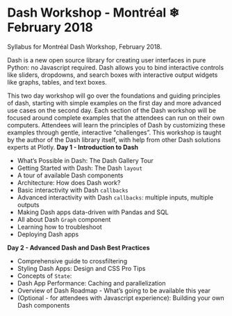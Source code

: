 # Dash Workshop - Montréal ❄ February 2018

Syllabus for Montréal Dash Workshop, February 2018.

Dash is a new open source library for creating user interfaces in pure Python: no Javascript required. Dash allows you to bind interactive controls like sliders, dropdowns, and search boxes with interactive output widgets like graphs, tables, and text boxes.

This two day workshop will go over the foundations and guiding principles of dash, starting with simple examples on the first day and more advanced use cases on the second day. Each section of the Dash workshop will be focused around complete examples that the attendees can run on their own computers. Attendees will learn the principles of Dash by customizing these examples through gentle, interactive “challenges”. 
This workshop is taught by the author of the Dash library itself, with help from other Dash solutions experts at Plotly.
**Day 1 - Introduction to Dash**
- What’s Possible in Dash: The Dash Gallery Tour
- Getting Started with Dash: The Dash `layout`
- A tour of available Dash components
- Architecture: How does Dash work?
- Basic interactivity with Dash `callbacks`
- Advanced interactivity with Dash `callbacks`: multiple inputs, multiple outputs
- Making Dash apps data-driven with Pandas and SQL
- All about Dash `Graph` component
- Learning how to troubleshoot
- Deploying Dash apps

**Day 2 - Advanced Dash and Dash Best Practices**
- Comprehensive guide to crossfiltering
- Styling Dash Apps: Design and CSS Pro Tips
- Concepts of `State`: 
- Dash App Performance: Caching and parallelization
- Overview of Dash Roadmap - What’s going to be available this year
- (Optional - for attendees with Javascript experience): Building your own Dash components
